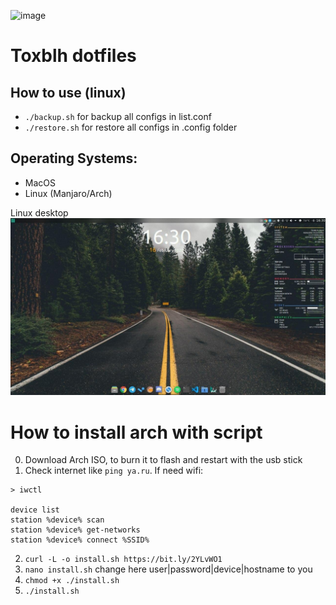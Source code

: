 ![image](https://user-images.githubusercontent.com/2198153/90152074-50899380-dd7f-11ea-9fba-ce4fdfea7929.png)
# Toxblh dotfiles

## How to use (linux)
- `./backup.sh` for backup all configs in list.conf
- `./restore.sh` for restore all configs in .config folder

## Operating Systems:
- MacOS
- Linux (Manjaro/Arch)

Linux desktop
![](assets/low-res.jpg)

# How to install arch with script
0. Download Arch ISO, to burn it to flash and restart with the usb stick
1. Check internet like `ping ya.ru`. If need wifi:
```
> iwctl

device list
station %device% scan
station %device% get-networks
station %device% connect %SSID%
```
2. `curl -L -o install.sh https://bit.ly/2YLvWO1`
3. `nano install.sh` change here user|password|device|hostname to you
4. `chmod +x ./install.sh`
5. `./install.sh`
